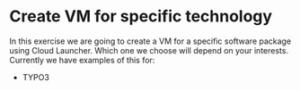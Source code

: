 # Create VM for specific technology

In this exercise we are going to create a VM for a specific software package 
using Cloud Launcher.  Which one we choose will depend on your interests. 
Currently we have examples of this for: 

* TYPO3
